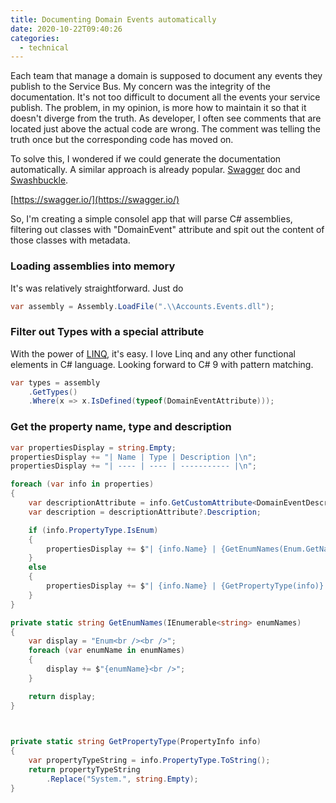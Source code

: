 ```yaml
---
title: Documenting Domain Events automatically
date: 2020-10-22T09:40:26
categories:
  - technical
---
```



Each team that manage a domain is supposed to document any events they publish to the Service Bus. My concern was the integrity of the documentation. It's not too difficult to document all the events your service publish. The problem, in my opinion, is more how to maintain it so that it doesn't diverge from the truth. As developer, I often see comments that are located just above the actual code are wrong. The comment was telling the truth once but the corresponding code has moved on. 

To solve this, I wondered if we could generate the documentation automatically. A similar approach is already popular. [Swagger](https://swagger.io/) doc and [Swashbuckle](https://github.com/domaindrivendev/Swashbuckle.WebApi). 

[https://swagger.io/](https://swagger.io/)

So, I'm creating a simple consolel app that will parse C\# assemblies, filtering out classes with "DomainEvent" attribute and spit out the content of those classes with metadata.

### Loading assemblies into memory

It's was relatively straightforward. Just do

```csharp
var assembly = Assembly.LoadFile(".\\Accounts.Events.dll");
```

### Filter out Types with a special attribute

With the power of [LINQ](https://docs.microsoft.com/en-us/dotnet/csharp/tutorials/working-with-linq), it's easy. I love Linq and any other functional elements in C\# language. Looking forward to C\# 9 with pattern matching.

```csharp
var types = assembly
    .GetTypes()
    .Where(x => x.IsDefined(typeof(DomainEventAttribute)));
```

### Get the property name, type and description

```csharp
var propertiesDisplay = string.Empty;
propertiesDisplay += "| Name | Type | Description |\n";
propertiesDisplay += "| ---- | ---- | ----------- |\n";

foreach (var info in properties)
{
    var descriptionAttribute = info.GetCustomAttribute<DomainEventDescriptionAttribute>();
    var description = descriptionAttribute?.Description;

    if (info.PropertyType.IsEnum)
    {
        propertiesDisplay += $"| {info.Name} | {GetEnumNames(Enum.GetNames(info.PropertyType))} | {description} |\n";
    } 
    else 
    {
        propertiesDisplay += $"| {info.Name} | {GetPropertyType(info)} | {description} |\n";
    } 
}

private static string GetEnumNames(IEnumerable<string> enumNames)
{
    var display = "Enum<br /><br />";
    foreach (var enumName in enumNames)
    {
        display += $"{enumName}<br />";
    }

    return display;
}

        

private static string GetPropertyType(PropertyInfo info)
{
    var propertyTypeString = info.PropertyType.ToString();
    return propertyTypeString
        .Replace("System.", string.Empty);
}


```

